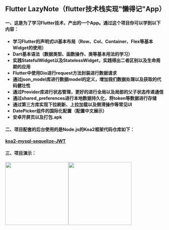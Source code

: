 ## Flutter LazyNote（flutter技术栈实现"懒得记"App）
#### 一、这是为了学习Flutter技术，产出的一个App。通过这个项目你可以学到以下内容：
- **学习Flutter的声明式UI基本布局（Row、Col、Container、Flex等基本Widget的使用）**
- **Dart基本语法（数据类型、函数操作、类等基本用法的学习）**
- **实践StatefulWidget以及StatelessWidget，实践得出二者区别以及生命周期的应用**
- **Flutter中使用Dio进行request方法封装进行数据请求**
- **通过json_model库进行数据model的定义，增加我们数据处理以及获取的代码健壮性**
- **通过Provider库进行状态管理，更好的进行全局以及局部的父子状态传递通信**
- **通过shared_preferences进行本地数据持久化，将token等数据进行存储**
- **通过第三方库实现下拉刷新、上拉加载以及侧滑操作等常见UI**
- **DatePicker组件的国际化配置（配置中文展示）**
- **安卓开屏页以及打包.apk**

#### 二、项目配套的后台使用的是Node.js的Koa2框架代码仓库如下：
**[koa2-mysql-sequelize-JWT](https://github.com/ruralist-siyi/koa2-mysql-sequelize-JWT)**

#### 三、项目演示：
 <img src="https://github.com/ruralist-siyi/flutter-lazyNote/blob/master/images/flutter-gif1.gif" width="200"/><img src="https://github.com/ruralist-siyi/flutter-lazyNote/blob/master/images/flutter-gif2.gif" width="200"/>
